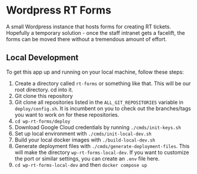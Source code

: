 # Wordpress RT Forms

A small Wordpress instance that hosts forms for creating RT tickets. Hopefully a temporary solution - once the staff intranet gets a facelift, the forms can be moved there without a tremendous amount of effort.

## Local Development
To get this app up and running on your local machine, follow these steps:

   1. Create a directory called `rt-forms` or something like that. This will be our root directory. cd into it.
   2. Git clone this repository
   3. Git clone all repositories listed in the `ALL_GIT_REPOSITORIES` variable in `deploy/config.sh`. It is incumbent on you to check out the branches/tags you want to work on for these repositories.
   4. `cd wp-rt-forms/deploy`
   5. Download Google Cloud credentials by running `./cmds/init-keys.sh`
   6. Set up local environment with `./cmds/init-local-dev.sh`
   7. Build your local docker images with `./build-local-dev.sh`
   8. Generate deployment files with `./cmds/generate-deployment-files`. This will make the directory `wp-rt-forms-local-dev`. If you want to customize the port or similar settings, you can create an `.env` file here.
   9. `cd wp-rt-forms-local-dev` and then `docker compose up`

